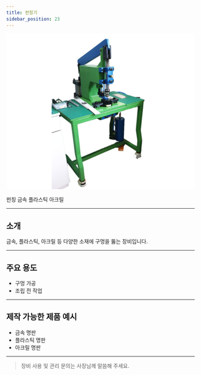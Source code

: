 ```yaml
---
title: 펀칭기
sidebar_position: 23
---
```


<div style={{textAlign:'center'}}>
  <img src="/img/machine/펀칭기.jpeg" alt="펀칭기" style={{maxWidth:'400px', borderRadius:'8px', boxShadow:'0 2px 8px #ccc'}} />
</div>

<span class="badge badge--primary">펀칭</span>
<span class="badge badge--info">금속</span>
<span class="badge badge--info">플라스틱</span>
<span class="badge badge--info">아크릴</span>

---

## 소개
금속, 플라스틱, 아크릴 등 다양한 소재에 구멍을 뚫는 장비입니다.

---

## 주요 용도
- 구멍 가공
- 조립 전 작업

---

## 제작 가능한 제품 예시
- 금속 명판
- 플라스틱 명판
- 아크릴 명판

---

> 장비 사용 및 관리 문의는 사장님께 말씀해 주세요. 